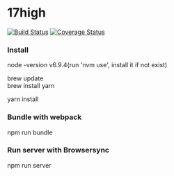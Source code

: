 # 17high

[![Build Status](https://travis-ci.org/ThoughtWorksWuhanUI/17high.svg?branch=master)](https://travis-ci.org/ThoughtWorksWuhanUI/17high)
[![Coverage Status](https://coveralls.io/repos/github/ThoughtWorksWuhanUI/17high/badge.svg?branch=master)](https://coveralls.io/github/ThoughtWorksWuhanUI/17high?branch=master)

### Install 

node -version v6.9.4(run 'nvm use', install it if not exist)

brew update  
brew install yarn

yarn install

### Bundle with webpack
npm run bundle

### Run server with Browsersync
npm run server